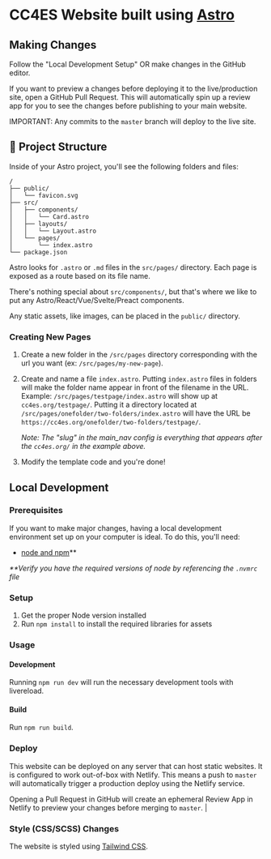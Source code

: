 # CC4ES Website built using [Astro](https://astro.build)

## Making Changes

Follow the "Local Development Setup" OR make changes in the GitHub editor.

If you want to preview a changes before deploying it to the live/production
site, open a GitHub Pull Request. This will automatically spin up a review
app for you to see the changes before publishing to your main website.

IMPORTANT: Any commits to the `master` branch will deploy to the live site.

## 🚀 Project Structure

Inside of your Astro project, you'll see the following folders and files:

```
/
├── public/
│   └── favicon.svg
├── src/
│   ├── components/
│   │   └── Card.astro
│   ├── layouts/
│   │   └── Layout.astro
│   └── pages/
│       └── index.astro
└── package.json
```

Astro looks for `.astro` or `.md` files in the `src/pages/` directory. Each page is exposed as a route based on its file name.

There's nothing special about `src/components/`, but that's where we like to put any Astro/React/Vue/Svelte/Preact components.

Any static assets, like images, can be placed in the `public/` directory.

### Creating New Pages

1. Create a new folder in the `/src/pages` directory corresponding with the url you want (ex: `/src/pages/my-new-page`).
2. Create and name a file `index.astro`. Putting `index.astro` files in folders will make the folder name appear in
   front of the filename in the URL. Example: `/src/pages/testpage/index.astro` will show up at `cc4es.org/testpage/`. Putting it a directory located
   at `/src/pages/onefolder/two-folders/index.astro` will have the URL be `https://cc4es.org/onefolder/two-folders/testpage/`.

   _Note: The "slug" in the main_nav config is everything that appears after
   the `cc4es.org/` in the example above._

3. Modify the template code and you're done!

## Local Development

### Prerequisites

If you want to make major changes, having a local development environment set
up on your computer is ideal. To do this, you'll need:

- [node and npm](https://nodejs.org/en/)\*\*

_\*\*Verify you have the required versions of node by referencing the `.nvmrc` file_

### Setup

1. Get the proper Node version installed
2. Run `npm install` to install the required libraries for assets

### Usage

#### Development

Running `npm run dev` will run the necessary development tools with livereload.

#### Build

Run `npm run build`.

### Deploy

This website can be deployed on any server that can host static websites. It is
configured to work out-of-box with Netlify. This means a push to `master` will
automatically trigger a production deploy using the Netlify service.

Opening a Pull Request in GitHub will create an ephemeral Review App in Netlify
to preview your changes before merging to `master`. |

### Style (CSS/SCSS) Changes

The website is styled using [Tailwind CSS](https://tailwindcss.com/).
